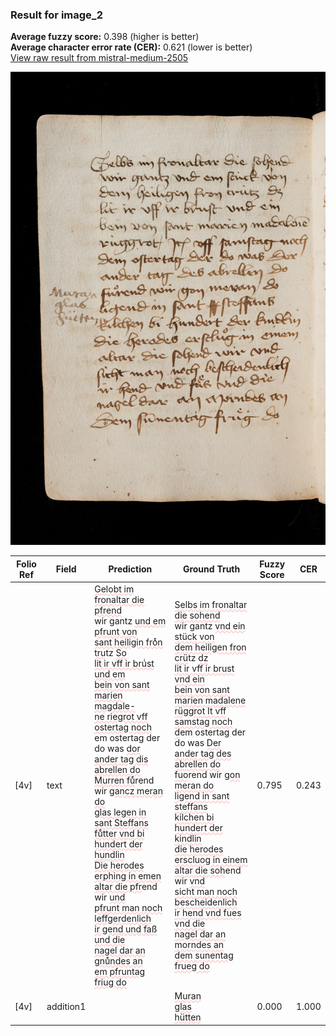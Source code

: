 ### Result for image_2
**Average fuzzy score:** 0.398 (higher is better)<br>**Average character error rate (CER):** 0.621 (lower is better)<br>[View raw result from mistral-medium-2505](https://github.com/RISE-UNIBAS/humanities_data_benchmark/blob/main/results/2025-10-24/T0296/request_T0296_image_2.json)

<img src="https://github.com/RISE-UNIBAS/humanities_data_benchmark/blob/main/benchmarks/medieval_manuscripts/images/image_2.jpg?raw=true" alt="image_2" width="800px">

<style>
.diff { text-decoration: underline; text-decoration-color: #ffcccc; text-decoration-style: wavy; }
</style>

| Folio Ref | Field | Prediction | Ground Truth | Fuzzy Score | CER |
|-----------|-------|------------|--------------|-------------|-----|
| [4v] | text | <span class="diff">Gelobt im fronaltar die pfrend<br></span>wir gantz <span class="diff">und em pfrunt von<br>sant heiligin froͤn tru</span>tz <span class="diff">So<br>lit ir vff ir bruͥst und em<br>bein von sant marien magdale-<br>ne riegrot vff ostertag noch<br></span>em ostertag der do was <span class="diff">dor<br>ander tag dis abrellen do<br>Murren fuͤ</span>rend wir g<span class="diff">ancz meran do<br>glas legen in sant Steffans<br>fuͤtter vnd bi hundert der hundlin<br>Die herodes erphing in emen<br>altar die pfr</span>end wir <span class="diff">und<br>pfrunt man noch leffgerdenlich<br>ir gend und faß und die<br>nagel dar an gnuͤndes an<br>em pfruntag friug do</span> | <span class="diff">Selbs im fronaltar die sohend<br> </span>wir gantz <span class="diff">vnd ein stück von<br> dem heiligen fron crü</span>tz <span class="diff">dz<br> lit ir vff ir brust vnd ein<br> bein von sant marien madalene<br> rüggrot It vff samstag noch<br> d</span>em ostertag der do was <span class="diff">Der<br> ander tag des abrellen do<br> fuo</span>rend wir g<span class="diff">on meran do<br> ligend in sant steffans<br> kilchen bi hundert der kindlin<br> die herodes erscluog in einem<br> altar die soh</span>end wir <span class="diff">vnd<br> sicht man noch bescheidenlich<br> ir hend vnd fues vnd die<br> nagel dar an morndes an<br> dem sunentag frueg do</span> | 0.795 | 0.243 |
| [4v] | addition1 |  | <span class="diff">Muran<br> glas<br> hütten</span> | 0.000 | 1.000 |
